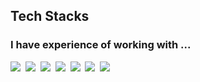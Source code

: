 ## Tech Stacks
### I have experience of working with ...
<p>
  <img src="https://img.shields.io/badge/JavaScript-FF9900?style=flat-square&logo=Javascript&logoColor=white"/></a>&nbsp
  <img src="https://img.shields.io/badge/TypeScript-FF9900?style=flat-square&logo=TypeScript&logoColor=white"/></a>&nbsp
  <img src="https://img.shields.io/badge/Node.js-FF9900?style=flat-square&logo=Node.js&logoColor=white"/></a>&nbsp
  <img src="https://img.shields.io/badge/NestJS-FF9900?style=flat-square&logo=NestJS&logoColor=white"/></a>&nbsp  
  <img src="https://img.shields.io/badge/Github-FF9900?style=flat-square&logo=GitHub&logoColor=white"/></a>&nbsp
  <img src="https://img.shields.io/badge/R-FF9900?style=flat-square&logo=R&logoColor=white"/></a>&nbsp
  <img src="https://img.shields.io/badge/Swagger-FF9900?style=flat-square&logo=Swagger&logoColor=white"/></a>&nbsp
</p>
